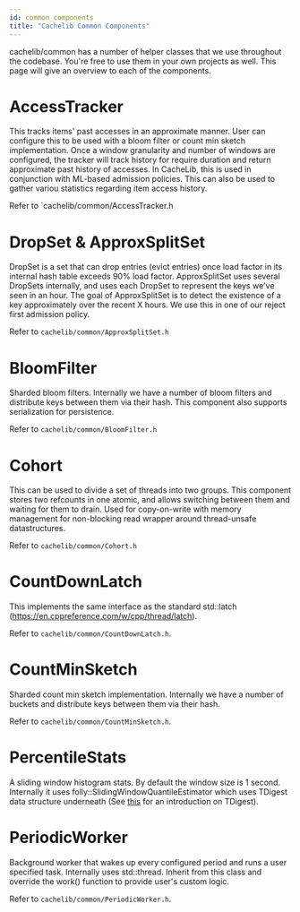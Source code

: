 ```yaml
---
id: common_components
title: "Cachelib Common Components"
---
```


cachelib/common has a number of helper classes that we use throughout the codebase. You're free to use them in your own projects as well. This page will give an overview to each of the components.

# AccessTracker

This tracks items' past accesses in an approximate manner. User can configure this to be used with a bloom filter or count min sketch implementation. Once a window granularity and number of windows are configured, the tracker will track history for require duration and return approximate past history of accesses. In CacheLib, this is used in conjunction with ML-based admission policies. This can also be used to gather variou statistics regarding item access history.

Refer to `cachelib/common/AccessTracker.h

# DropSet & ApproxSplitSet

DropSet is a set that can drop entries (evict entries) once load factor in its internal hash table exceeds 90% load factor. ApproxSplitSet uses several DropSets internally, and uses each DropSet to represent the keys we've seen in an hour. The goal of ApproxSplitSet is to detect the existence of a key approximately over the recent X hours. We use this in one of our reject first admission policy.

Refer to `cachelib/common/ApproxSplitSet.h`

# BloomFilter

Sharded bloom filters. Internally we have a number of bloom filters and distribute keys between them via their hash. This component also supports serialization for persistence.

Refer to `cachelib/common/BloomFilter.h`

# Cohort

This can be used to divide a set of threads into two groups. This component stores two refcounts in one atomic, and allows switching between them and waiting for them to drain. Used for copy-on-write with memory management for non-blocking read wrapper around thread-unsafe datastructures.

Refer to `cachelib/common/Cohort.h`

# CountDownLatch

This implements the same interface as the standard std::latch (https://en.cppreference.com/w/cpp/thread/latch).

Refer to `cachelib/common/CountDownLatch.h`.

# CountMinSketch

Sharded count min sketch implementation. Internally we have a number of buckets and distribute keys between them via their hash.

Refer to `cachelib/common/CountMinSketch.h`.

# PercentileStats

A sliding window histogram stats. By default the window size is 1 second. Internally it uses folly::SlidingWindowQuantileEstimator which uses TDigest data structure underneath (See [this](https://medium.com/@mani./t-digest-an-interesting-datastructure-to-estimate-quantiles-accurately-b99a50eaf4f7) for an introduction on TDigest).

# PeriodicWorker

Background worker that wakes up every configured period and runs a user specified task. Internally uses std::thread. Inherit from this class and override the work() function to provide user's custom logic.

Refer to `cachelib/common/PeriodicWorker.h`.
